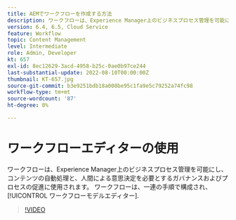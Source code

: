 ```yaml
---
title: AEMでワークフローを作成する方法
description: ワークフローは、Experience Manager上のビジネスプロセス管理を可能にし、コンテンツの自動処理と、人間による意思決定を必要とするガバナンスおよびプロセスの促進に使用されます。
version: 6.4, 6.5, Cloud Service
feature: Workflow
topic: Content Management
level: Intermediate
role: Admin, Developer
kt: 657
exl-id: 8ec12629-3acd-4958-b25c-0ae0b97ce244
last-substantial-update: 2022-08-10T00:00:00Z
thumbnail: KT-657.jpg
source-git-commit: b3e9251bdb18a008be95c1fa9e5c79252a74fc98
workflow-type: tm+mt
source-wordcount: '87'
ht-degree: 0%

---
```


# ワークフローエディターの使用

ワークフローは、Experience Manager上のビジネスプロセス管理を可能にし、コンテンツの自動処理と、人間による意思決定を必要とするガバナンスおよびプロセスの促進に使用されます。 ワークフローは、一連の手順で構成され、 [!UICONTROL ワークフローモデルエディター].

>[!VIDEO](https://video.tv.adobe.com/v/22201?quality=12&learn=on)
